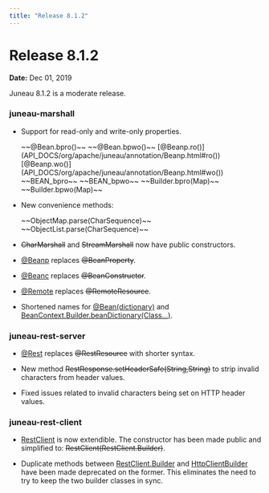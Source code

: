 ```yaml
---
title: "Release 8.1.2"
---
```


# Release 8.1.2

**Date:** Dec 01, 2019

Juneau 8.1.2 is a moderate release.

### juneau-marshall

- Support for read-only and write-only properties.

  <tree>
  <node-0><java-annotation> ~~@Bean.bpro()~~</java-annotation></node-0>
  <node-0><java-annotation> ~~@Bean.bpwo()~~</java-annotation></node-0>
  <node-0><java-annotation>[@Beanp.ro()](API_DOCS/org/apache/juneau/annotation/Beanp.html#ro())</java-annotation></node-0>
  <node-0><java-annotation>[@Beanp.wo()](API_DOCS/org/apache/juneau/annotation/Beanp.html#wo())</java-annotation></node-0>
  <node-0><java-field> ~~BEAN_bpro~~</java-field></node-0>
  <node-0><java-field> ~~BEAN_bpwo~~</java-field></node-0>
  <node-0><java-method> ~~Builder.bpro(Map)~~</java-method></node-0>
  <node-0><java-method> ~~Builder.bpwo(Map)~~</java-method></node-0>
  </tree>

- New convenience methods:

  <tree>
  <node-0><java-method> ~~ObjectMap.parse(CharSequence)~~</java-method></node-0>
  <node-0><java-method> ~~ObjectList.parse(CharSequence)~~</java-method></node-0>
  </tree>

-  ~~CharMarshall~~ and  ~~StreamMarshall~~ now have public constructors.

- [@Beanp](API_DOCS/org/apache/juneau/annotation/Beanp.html) replaces ~~@BeanProperty~~.

- [@Beanc](API_DOCS/org/apache/juneau/annotation/Beanc.html) replaces ~~@BeanConstructor~~.

- [@Remote](API_DOCS/org/apache/juneau/http/remote/Remote.html) replaces ~~@RemoteResource~~.

- Shortened names for [@Bean(dictionary)](API_DOCS/org/apache/juneau/annotation/Bean.html#dictionary()) and [BeanContext.Builder.beanDictionary(Class...)](API_DOCS/org/apache/juneau/BeanContext/Builder.html#beanDictionary(Class...)).

### juneau-rest-server

- [@Rest](API_DOCS/org/apache/juneau/rest/annotation/Rest.html) replaces ~~@RestResource~~ with shorter syntax.

- New method ~~RestResponse.setHeaderSafe(String,String)~~ to strip invalid characters from header values.

- Fixed issues related to invalid characters being set on HTTP header values.

### juneau-rest-client

- [RestClient](API_DOCS/org/apache/juneau/rest/client/RestClient.html) is now extendible.
  The constructor has been made public and simplified to: ~~RestClient(RestClient.Builder)~~.

- Duplicate methods between [RestClient.Builder](API_DOCS/org/apache/juneau/rest/client/RestClient/Builder.html) and [HttpClientBuilder](https://hc.apache.org/httpcomponents-client-4.5.x/httpclient/apidocs/org/apache/http/impl/client/HttpClientBuilder.html) have been made deprecated on the former.
  This eliminates the need to try to keep the two builder classes in sync.